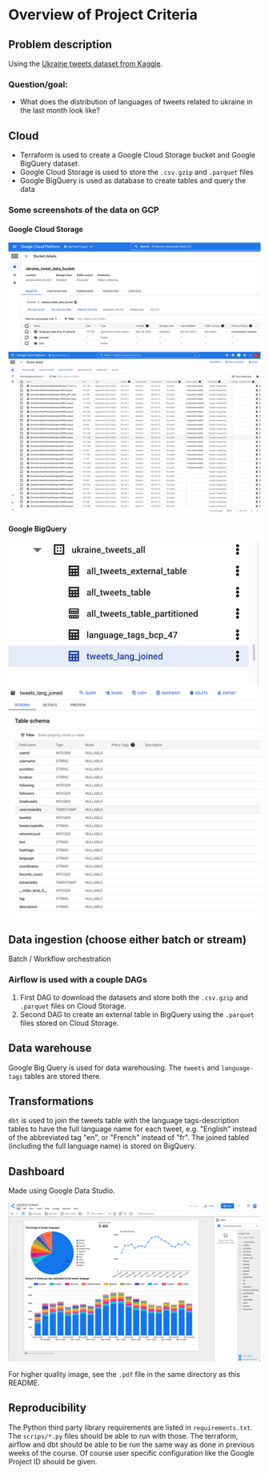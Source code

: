 # Overview of Project Criteria

## Problem description

Using the [Ukraine tweets dataset from Kaggle](https://www.kaggle.com/datasets/bwandowando/ukraine-russian-crisis-twitter-dataset-1-2-m-rows).

### Question/goal:

- What does the distribution of languages of tweets related to ukraine in the
  last month look like?

## Cloud

- Terraform is used to create a Google Cloud Storage bucket and Google BigQuery dataset.
- Google Cloud Storage is used to store the `.csv.gzip` and `.parquet` files
- Google BigQuery is used as database to create tables and query the data

### Some screenshots of the data on GCP

#### Google Cloud Storage

![Google Cloud Storage Bucket](_images/cloud_storage_bucket.png)
![Google Cloud Storage Parquet Directory](_images/cloud_storage_parquet_files.png)

#### Google BigQuery

![Google BigQuery Datasets](_images/big_query_datasets.png)
![Google BigQuery Joined Table](_images/big_query_joined_table.png)

## Data ingestion (choose either batch or stream)

Batch / Workflow orchestration

### Airflow is used with a couple DAGs

1. First DAG to download the datasets and store both the `.csv.gzip` and `.parquet` files on Cloud Storage.
2. Second DAG to create an external table in BigQuery using the `.parquet`
   files stored on Cloud Storage.

## Data warehouse

Google Big Query is used for data warehousing.
The `tweets` and `language-tags` tables are stored there.

## Transformations

`dbt` is used to join the tweets table with the language tags-description
tables to have the full language name for each tweet, e.g. "English" instead of
the abbreviated tag "en", or "French" instead of "fr".
The joined tabled (including the full language name) is stored on BigQuery.

## Dashboard

Made using Google Data Studio.

![Google Data Studio Dashboard](_images/data_studio_dashboard.png)

For higher quality image, see the `.pdf` file in the same directory as this
README.

## Reproducibility

The Python third party library requirements are listed in `requirements.txt`.
The `scrips/*.py` files should be able to run with those.
The terraform, airflow and dbt should be able to be run the same way as done in
previous weeks of the course.
Of course user specific configuration like the Google Project ID should be
given.
